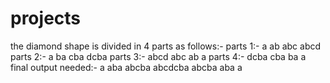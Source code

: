 # projects
the diamond shape is divided in 4 parts as follows:-
parts 1:-
       a
      ab
     abc
    abcd 
parts 2:-
    a
    ba
    cba
    dcba
parts 3:-
   abcd
    abc
     ab
      a
parts 4:-
     dcba
     cba
     ba
     a
final output needed:-
               a
              aba
             abcba
            abcdcba
             abcba
              aba
               a
